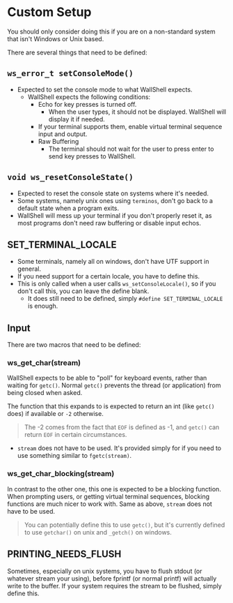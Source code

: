 # Custom Setup

You should only consider doing this if you are on a non-standard system that isn't Windows or Unix based.

There are several things that need to be defined:

## `ws_error_t setConsoleMode()`

- Expected to set the console mode to what WallShell expects.
  - WallShell expects the following conditions:
    - Echo for key presses is turned off.
      - When the user types, it should not be displayed. WallShell will display it if needed.
    - If your terminal supports them, enable virtual terminal sequence input and output.
    - Raw Buffering
      - The terminal should not wait for the user to press enter to send key presses to WallShell.

## `void ws_resetConsoleState()`

- Expected to reset the console state on systems where it's needed.
- Some systems, namely unix ones using `terminos`, don't go back to a default state when a program exits.
- WallShell will mess up your terminal if you don't properly reset it, as most programs don't need raw buffering or
  disable input echos.

## SET_TERMINAL_LOCALE

- Some terminals, namely all on windows, don't have UTF support in general.
- If you need support for a certain locale, you have to define this.
- This is only called when a user calls `ws_setConsoleLocale()`, so if you don't call this, you can leave the define
  blank.
  - It does still need to be defined, simply `#define SET_TERMINAL_LOCALE` is enough.

## Input

There are two macros that need to be defined:

### ws_get_char(stream)

WallShell expects to be able to "poll" for keyboard events, rather than waiting for `getc()`.
Normal `getc()` prevents the thread (or application) from being closed when asked.

The function that this expands to is expected to return an int (like `getc()` does) if available or `-2` otherwise.
> The -2 comes from the fact that `EOF` is defined as -1, and `getc()` can return `EOF` in certain circumstances.

- `stream` does not have to be used. It's provided simply for if you need to use something similar to `fgetc(stream)`.

### ws_get_char_blocking(stream)

In contrast to the other one, this one is expected to be a blocking function.
When prompting users, or getting virtual terminal sequences, blocking functions are much nicer to work with.
Same as above, `stream` does not have to be used.

> You can potentially define this to use `getc()`, but it's currently defined to use `getchar()` on unix and `_getch()`
> on windows.

## PRINTING_NEEDS_FLUSH

Sometimes, especially on unix systems, you have to flush stdout (or whatever stream your using), before fprintf (or
normal printf) will actually write to the buffer.
If your system requires the stream to be flushed, simply define this.
